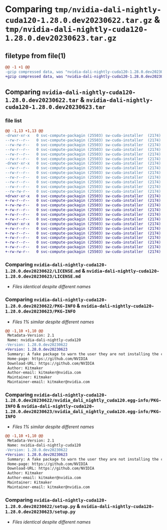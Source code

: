 # Comparing `tmp/nvidia-dali-nightly-cuda120-1.28.0.dev20230622.tar.gz` & `tmp/nvidia-dali-nightly-cuda120-1.28.0.dev20230623.tar.gz`

## filetype from file(1)

```diff
@@ -1 +1 @@
-gzip compressed data, was "nvidia-dali-nightly-cuda120-1.28.0.dev20230622.tar", last modified: Mon Jun 26 14:05:26 2023, max compression
+gzip compressed data, was "nvidia-dali-nightly-cuda120-1.28.0.dev20230623.tar", last modified: Sat Jun 24 08:44:29 2023, max compression
```

## Comparing `nvidia-dali-nightly-cuda120-1.28.0.dev20230622.tar` & `nvidia-dali-nightly-cuda120-1.28.0.dev20230623.tar`

### file list

```diff
@@ -1,13 +1,13 @@
-drwxr-xr-x   0 svc-compute-packagin (25503) sw-cuda-installer  (2174)        0 2023-06-26 14:05:26.237917 nvidia-dali-nightly-cuda120-1.28.0.dev20230622/
--rw-r--r--   0 svc-compute-packagin (25503) sw-cuda-installer  (2174)      459 2023-06-26 14:05:26.000000 nvidia-dali-nightly-cuda120-1.28.0.dev20230622/ERROR.txt
--rw-rw-r--   0 svc-compute-packagin (25503) sw-cuda-installer  (2174)    11336 2023-06-14 04:38:44.000000 nvidia-dali-nightly-cuda120-1.28.0.dev20230622/LICENSE.md
--rw-r--r--   0 svc-compute-packagin (25503) sw-cuda-installer  (2174)       27 2023-06-26 14:05:26.000000 nvidia-dali-nightly-cuda120-1.28.0.dev20230622/PACKAGE_NAME
--rw-r--r--   0 svc-compute-packagin (25503) sw-cuda-installer  (2174)     1668 2023-06-26 14:05:26.237917 nvidia-dali-nightly-cuda120-1.28.0.dev20230622/PKG-INFO
--rw-r--r--   0 svc-compute-packagin (25503) sw-cuda-installer  (2174)      286 2023-06-26 14:05:26.000000 nvidia-dali-nightly-cuda120-1.28.0.dev20230622/README.rst
-drwxr-xr-x   0 svc-compute-packagin (25503) sw-cuda-installer  (2174)        0 2023-06-26 14:05:26.237917 nvidia-dali-nightly-cuda120-1.28.0.dev20230622/nvidia_dali_nightly_cuda120.egg-info/
--rw-r--r--   0 svc-compute-packagin (25503) sw-cuda-installer  (2174)     1668 2023-06-26 14:05:26.000000 nvidia-dali-nightly-cuda120-1.28.0.dev20230622/nvidia_dali_nightly_cuda120.egg-info/PKG-INFO
--rw-r--r--   0 svc-compute-packagin (25503) sw-cuda-installer  (2174)      257 2023-06-26 14:05:26.000000 nvidia-dali-nightly-cuda120-1.28.0.dev20230622/nvidia_dali_nightly_cuda120.egg-info/SOURCES.txt
--rw-r--r--   0 svc-compute-packagin (25503) sw-cuda-installer  (2174)        1 2023-06-26 14:05:26.000000 nvidia-dali-nightly-cuda120-1.28.0.dev20230622/nvidia_dali_nightly_cuda120.egg-info/dependency_links.txt
--rw-r--r--   0 svc-compute-packagin (25503) sw-cuda-installer  (2174)       22 2023-06-26 14:05:26.000000 nvidia-dali-nightly-cuda120-1.28.0.dev20230622/nvidia_dali_nightly_cuda120.egg-info/top_level.txt
--rw-r--r--   0 svc-compute-packagin (25503) sw-cuda-installer  (2174)       38 2023-06-26 14:05:26.237917 nvidia-dali-nightly-cuda120-1.28.0.dev20230622/setup.cfg
--rw-rw-r--   0 svc-compute-packagin (25503) sw-cuda-installer  (2174)     4560 2023-06-14 04:38:44.000000 nvidia-dali-nightly-cuda120-1.28.0.dev20230622/setup.py
+drwxr-xr-x   0 svc-compute-packagin (25503) sw-cuda-installer  (2174)        0 2023-06-24 08:44:29.984136 nvidia-dali-nightly-cuda120-1.28.0.dev20230623/
+-rw-r--r--   0 svc-compute-packagin (25503) sw-cuda-installer  (2174)      459 2023-06-24 08:44:29.000000 nvidia-dali-nightly-cuda120-1.28.0.dev20230623/ERROR.txt
+-rw-rw-r--   0 svc-compute-packagin (25503) sw-cuda-installer  (2174)    11336 2023-06-14 04:38:44.000000 nvidia-dali-nightly-cuda120-1.28.0.dev20230623/LICENSE.md
+-rw-r--r--   0 svc-compute-packagin (25503) sw-cuda-installer  (2174)       27 2023-06-24 08:44:29.000000 nvidia-dali-nightly-cuda120-1.28.0.dev20230623/PACKAGE_NAME
+-rw-r--r--   0 svc-compute-packagin (25503) sw-cuda-installer  (2174)     1668 2023-06-24 08:44:29.984136 nvidia-dali-nightly-cuda120-1.28.0.dev20230623/PKG-INFO
+-rw-r--r--   0 svc-compute-packagin (25503) sw-cuda-installer  (2174)      286 2023-06-24 08:44:29.000000 nvidia-dali-nightly-cuda120-1.28.0.dev20230623/README.rst
+drwxr-xr-x   0 svc-compute-packagin (25503) sw-cuda-installer  (2174)        0 2023-06-24 08:44:29.984136 nvidia-dali-nightly-cuda120-1.28.0.dev20230623/nvidia_dali_nightly_cuda120.egg-info/
+-rw-r--r--   0 svc-compute-packagin (25503) sw-cuda-installer  (2174)     1668 2023-06-24 08:44:29.000000 nvidia-dali-nightly-cuda120-1.28.0.dev20230623/nvidia_dali_nightly_cuda120.egg-info/PKG-INFO
+-rw-r--r--   0 svc-compute-packagin (25503) sw-cuda-installer  (2174)      257 2023-06-24 08:44:29.000000 nvidia-dali-nightly-cuda120-1.28.0.dev20230623/nvidia_dali_nightly_cuda120.egg-info/SOURCES.txt
+-rw-r--r--   0 svc-compute-packagin (25503) sw-cuda-installer  (2174)        1 2023-06-24 08:44:29.000000 nvidia-dali-nightly-cuda120-1.28.0.dev20230623/nvidia_dali_nightly_cuda120.egg-info/dependency_links.txt
+-rw-r--r--   0 svc-compute-packagin (25503) sw-cuda-installer  (2174)       22 2023-06-24 08:44:29.000000 nvidia-dali-nightly-cuda120-1.28.0.dev20230623/nvidia_dali_nightly_cuda120.egg-info/top_level.txt
+-rw-r--r--   0 svc-compute-packagin (25503) sw-cuda-installer  (2174)       38 2023-06-24 08:44:29.984136 nvidia-dali-nightly-cuda120-1.28.0.dev20230623/setup.cfg
+-rw-rw-r--   0 svc-compute-packagin (25503) sw-cuda-installer  (2174)     4560 2023-06-14 04:38:44.000000 nvidia-dali-nightly-cuda120-1.28.0.dev20230623/setup.py
```

### Comparing `nvidia-dali-nightly-cuda120-1.28.0.dev20230622/LICENSE.md` & `nvidia-dali-nightly-cuda120-1.28.0.dev20230623/LICENSE.md`

 * *Files identical despite different names*

### Comparing `nvidia-dali-nightly-cuda120-1.28.0.dev20230622/PKG-INFO` & `nvidia-dali-nightly-cuda120-1.28.0.dev20230623/PKG-INFO`

 * *Files 1% similar despite different names*

```diff
@@ -1,10 +1,10 @@
 Metadata-Version: 2.1
 Name: nvidia-dali-nightly-cuda120
-Version: 1.28.0.dev20230622
+Version: 1.28.0.dev20230623
 Summary: A fake package to warn the user they are not installing the correct package.
 Home-page: https://github.com/NVIDIA
 Download-URL: https://github.com/NVIDIA
 Author: Kitmaker
 Author-email: kitmaker@nvidia.com
 Maintainer: Kitmaker
 Maintainer-email: kitmaker@nvidia.com
```

### Comparing `nvidia-dali-nightly-cuda120-1.28.0.dev20230622/nvidia_dali_nightly_cuda120.egg-info/PKG-INFO` & `nvidia-dali-nightly-cuda120-1.28.0.dev20230623/nvidia_dali_nightly_cuda120.egg-info/PKG-INFO`

 * *Files 1% similar despite different names*

```diff
@@ -1,10 +1,10 @@
 Metadata-Version: 2.1
 Name: nvidia-dali-nightly-cuda120
-Version: 1.28.0.dev20230622
+Version: 1.28.0.dev20230623
 Summary: A fake package to warn the user they are not installing the correct package.
 Home-page: https://github.com/NVIDIA
 Download-URL: https://github.com/NVIDIA
 Author: Kitmaker
 Author-email: kitmaker@nvidia.com
 Maintainer: Kitmaker
 Maintainer-email: kitmaker@nvidia.com
```

### Comparing `nvidia-dali-nightly-cuda120-1.28.0.dev20230622/setup.py` & `nvidia-dali-nightly-cuda120-1.28.0.dev20230623/setup.py`

 * *Files identical despite different names*

